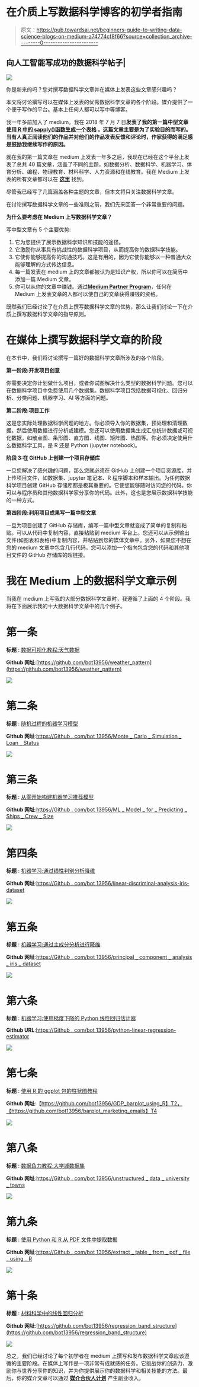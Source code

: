 # 在介质上写数据科学博客的初学者指南

> 原文：<https://pub.towardsai.net/beginners-guide-to-writing-data-science-blogs-on-medium-a74774cf8f66?source=collection_archive---------0----------------------->

## 向人工智能写成功的数据科学帖子|

![](img/6f3588bca5bd5f4d1e9f0b3273b86012.png)

你是新来的吗？您对撰写数据科学文章并在媒体上发表这些文章感兴趣吗？

本文将讨论撰写可以在媒体上发表的优秀数据科学文章的各个阶段。媒介提供了一个便于写作的平台。基本上任何人都可以写中等博客。

我一年多前加入了 medium。我在 2018 年 7 月 7 日**发表了我的第一篇中型文章 [**使用 R 中的 sapply()函数生成一个表格**](https://medium.com/@benjaminobi/using-sapply-function-in-r-to-generate-a-table-310c8fb931cf) 。这篇文章主要是为了实验目的而写的。当有人真正阅读他们的作品并对他们的作品发表反馈和评论时，作家获得的满足感是鼓励我继续写作的原因。**

就在我的第一篇文章在 medium 上发表一年多之后，我现在已经在这个平台上发表了总共 40 篇文章，涵盖了不同的主题，如数据分析、数据科学、机器学习、体育分析、编程、物理教育、材料科学、人力资源和在线教育。我在 Medium 上发表的所有文章都可以在 [**这里**](https://medium.com/@benjaminobi) 找到。

尽管我已经写了几篇涵盖各种主题的文章，但本文将只关注数据科学文章。

在讨论撰写数据科学文章的一些准则之前，我们先来回答一个非常重要的问题。

**为什么要考虑在 Medium 上写数据科学文章？**

写中型文章有 5 个主要优势:

1.  它为您提供了展示数据科学知识和技能的途径。
2.  它激励你从事具有挑战性的数据科学项目，从而提高你的数据科学技能。
3.  它使你能够提高你的沟通技巧。这是有用的，因为它使你能够以一种普通大众能够理解的方式传达信息。
4.  每一篇发表在 medium 上的文章都被认为是知识产权，所以你可以在简历中添加一篇 Medium 文章。
5.  你可以从你的文章中赚钱。通过[**Medium Partner Program**](https://medium.com/creators)，任何在 Medium 上发表文章的人都可以使自己的文章获得赚钱的资格。

既然我们已经讨论了在介质上撰写数据科学文章的优势，那么让我们讨论一下在介质上撰写数据科学文章的指导原则。

# **在媒体上撰写数据科学文章的阶段**

在本节中，我们将讨论撰写一篇好的数据科学文章所涉及的各个阶段。

**第一阶段:开发项目创意**

你需要决定你计划做什么项目，或者你试图解决什么类型的数据科学问题。您可以在数据科学项目中免费使用几个数据集。数据科学项目包括数据可视化、回归分析、分类问题、机器学习、AI 等方面的问题。

**第二阶段:项目工作**

这是您实际处理数据科学问题的地方。你必须导入你的数据集，预处理和清理数据。然后使用数据进行分析或建模。您还可以使用数据集生成汇总统计数据或可视化数据，如散点图、条形图、直方图、线图、矩阵图、热图等。你必须决定使用什么数据科学工具，是 R 还是 Python (jupyter notebook)。

**阶段 3:在 GitHub 上创建一个项目存储库**

一旦您解决了感兴趣的问题，那么您就必须在 GitHub 上创建一个项目资源库，并上传项目文件，如数据集、jupyter 笔记本、R 程序脚本和样本输出。为任何数据科学项目创建 GitHub 存储库都是极其重要的。它使您能够随时访问您的代码。你可以与程序员和其他数据科学家分享你的代码。此外，这也是您展示数据科学技能的一种方式。

**第四阶段:利用项目成果写一篇中型文章**

一旦为项目创建了 GitHub 存储库，编写一篇中型文章就变成了简单的复制和粘贴。可以从代码中复制内容，直接粘贴到 medium 平台上。您还可以从示例输出文件(如图表和表格)中复制内容，并粘贴到您的媒体文章中。另外，如果您不想在您的 medium 文章中包含几行代码，您可以添加一个指向包含您的代码和其他项目文件的 GitHub 存储库的超链接。

# 我在 Medium 上的数据科学文章示例

当我在 medium 上写我的大部分数据科学文章时，我遵循了上面的 4 个阶段。我将在下面展示我的十大数据科学文章中的几个例子。

# **第一条**

**标题** : [数据可视化教程:天气数据](https://medium.com/towards-artificial-intelligence/tutorial-on-data-visualization-weather-data-52efa1bef183)

**Github 网址**:[https://github.com/bot13956/weather_pattern](https://github.com/bot13956/weather_pattern)

![](img/2895228adb6ce3ccc2e792542840e940.png)

# 第二条

**标题** : [随机过程的机器学习模型](https://medium.com/p/c65a96f0b8c5?source=post_stats_page---------------------------)

**Github 网址**:[https://Github . com/bot 13956/Monte _ Carlo _ Simulation _ Loan _ Status](https://github.com/bot13956/Monte_Carlo_Simulation_Loan_Status)

![](img/5772feb6d6efcd0ac7db797f8426cfa5.png)

# **第三条**

**标题** : [从零开始构建机器学习推荐模型](https://medium.com/p/6dd478ad9900?source=post_stats_page---------------------------)

**Github 网址**:[https://Github . com/bot 13956/ML _ Model _ for _ Predicting _ Ships _ Crew _ Size](https://github.com/bot13956/ML_Model_for_Predicting_Ships_Crew_Size)

![](img/389f13197db75c3ce56a1ead2a9891ae.png)

# 第四条

**标题** : [机器学习:通过线性判别分析降维](https://medium.com/p/cc96b49d2757?source=post_stats_page---------------------------)

**Github 网址**:[https://Github . com/bot 13956/linear-discriminal-analysis-iris-dataset](https://github.com/bot13956/linear-discriminant-analysis-iris-dataset)

![](img/0513e4ddf6a5f862243491e7a5156579.png)

# 第五条

**标题** : [机器学习:通过主成分分析进行降维](https://medium.com/p/1bdc77462831?source=post_stats_page---------------------------)

**Github 网址**:[https://Github . com/bot 13956/principal _ component _ analysis _ iris _ dataset](https://github.com/bot13956/principal_component_analysis_iris_dataset)

![](img/beff4a7f5a7406a94d3704346b5b8ac8.png)

# 第六条

**标题** : [机器学习:使用梯度下降的 Python 线性回归估计器](https://medium.com/p/b0b2c496e463?source=post_stats_page---------------------------)

**Github URL**:[https://Github . com/bot 13956/python-linear-regression-estimator](https://github.com/bot13956/python-linear-regression-estimator)

![](img/c2f344112ac6cce72c6cfb4b6caa1a96.png)

# **第七条**

**标题** : [使用 R 的 ggplot 包的柱状图教程](https://medium.com/p/b7f86104a974?source=post_stats_page---------------------------)

**Github 网址**:【https://github.com/bot13956/GDP_barplot_using_R】T2，【https://github.com/bot13956/barplot_marketing_emails】T4

![](img/3698852974ad4f1d10c1d759e40bfeed.png)

# 第八条

**标题** : [数据角力教程:大学城数据集](https://medium.com/p/a0e8f8dfb6ae?source=post_stats_page---------------------------)

**Github 网址**:[https://Github . com/bot 13956/unstructured _ data _ university _ towns](https://github.com/bot13956/unstructured_data_university_towns)

![](img/ffa1d9afec6a1415172d7a073839f1e6.png)

# 第九条

**标题** : [使用 Python 和 R 从 PDF 文件中提取数据](https://medium.com/p/4ed8826bc5a1?source=post_stats_page---------------------------)

**Github 网址**:[https://Github . com/bot 13956/extract _ table _ from _ pdf _ file _ using _ R](https://github.com/bot13956/extract_table_from_pdf_file_using_R)

![](img/65e9570d9853332d48e6399640ed5ba7.png)

# 第十条

**标题** : [材料科学中的线性回归分析](https://medium.com/p/a45caac70d70?source=post_stats_page---------------------------)

**Github 网址**:[https://github.com/bot13956/regression_band_structure](https://github.com/bot13956/regression_band_structure)

![](img/064bb67180d2bafbc9bf8472b1c8c9f7.png)

总之，我们已经讨论了每个初学者在 medium 上撰写和发布数据科学文章应该遵循的主要阶段。在媒体上写作是一项非常有成就感的任务。它挑战你的创造力，激励你与世界分享你的知识，并为你提供展示你的数据科学和相关技能的方法。最后，你的媒介文章可以通过 [**媒介合伙人计划**](https://medium.com/creators) 产生副业收入。